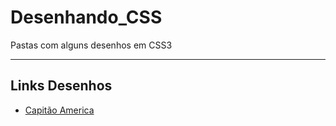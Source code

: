 # Desenhando_CSS

<p>Pastas com alguns desenhos em CSS3</p>

---

## Links Desenhos

- [Capitão America]()
      
